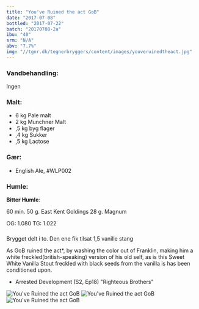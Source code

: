 ```yaml
---
title: "You've Ruined the act GoB"
date: "2017-07-08"
bottled: "2017-07-22"
batch: "20170708-2a"
ibu: "40"
srm: "N/A"
abv: "7.7%"
img: "//tgnr.dk/tegnerbryggers/content/images/youveruinedtheact.jpg"
---
```


### Vandbehandling:

Ingen

### Malt:

* 6 kg Pale malt
* 2 kg Munchner Malt
* ,5 kg byg flager
* ,4 kg Sukker
* ,5 kg Lactose

### Gær:

* English Ale, #WLP002

### Humle:

**Bitter Humle**:

60 min.
50 g. East Kent Goldings
28 g. Magnum

OG: 1.080
TG: 1.022

###

Brygget delt i to.
Den ene fik tilsat 1,5 vanille stang

As GoB ruined the act*, by washing the color out of Franklin, making him a white freckled(british-speaking) version of his old self, as is this Sweet White Vanilla Stout freckled with black seeds from the vanilla is has been conditioned upon.

* Arrested Development (S2, Ep18) "Righteous Brothers"

![You've Ruined the act GoB](//tgnr.dk/tegnerbryggers/content/images/20170902_133356.jpg)
![You've Ruined the act GoB](//tgnr.dk/tegnerbryggers/content/images/IMG_20170827_101639_922.jpg)
![You've Ruined the act GoB](//tgnr.dk/tegnerbryggers/content/images/20170719_171735.jpg)
